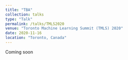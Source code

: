 ```yaml
---
title: "TBA"
collection: talks
type: "Talk"
permalink: /talks/TMLS2020
venue: "Toronto Machine Learning Summit (TMLS) 2020"
date: 2020-11-16
location: "Toronto, Canada"
---
```

Coming soon
